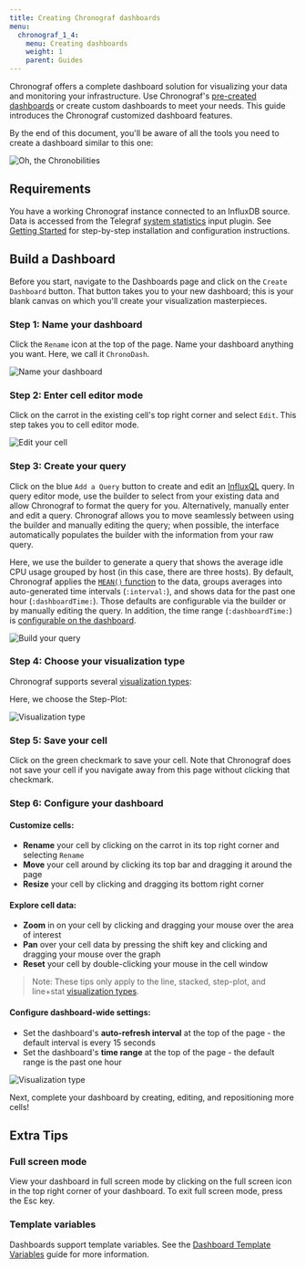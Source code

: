 ```yaml
---
title: Creating Chronograf dashboards
menu:
  chronograf_1_4:
    menu: Creating dashboards
    weight: 1
    parent: Guides
---
```


Chronograf offers a complete dashboard solution for visualizing your data and monitoring your infrastructure.
Use Chronograf's [pre-created dashboards](/chronograf/v1.4/troubleshooting/frequently-asked-questions/#what-applications-are-supported-in-chronograf) or create custom dashboards to meet your needs.
This guide introduces the Chronograf customized dashboard features.

By the end of this document, you'll be aware of all the tools you need to create a dashboard similar to this one:

![Oh, the Chronobilities](/img/chronograf/v1.4/g-dashboard-possibilities.png)

## Requirements

You have a working Chronograf instance connected to an InfluxDB source.
Data is accessed from the Telegraf [system statistics](https://github.com/influxdata/telegraf/tree/master/plugins/inputs/system) input plugin.
See [Getting Started](/chronograf/v1.4/introduction/getting-started/) for step-by-step installation and configuration instructions.

## Build a Dashboard

Before you start, navigate to the Dashboards page and click on the `Create Dashboard` button.
That button takes you to your new dashboard; this is your blank canvas on which you'll create your visualization masterpieces.

### Step 1: Name your dashboard

Click the `Rename` icon at the top of the page.
Name your dashboard anything you want.
Here, we call it `ChronoDash`.

![Name your dashboard](/img/chronograf/v1.4/g-dashboard-rename.png)

### Step 2: Enter cell editor mode

Click on the carrot in the existing cell's top right corner and select `Edit`.
This step takes you to cell editor mode.

![Edit your cell](/img/chronograf/v1.4/g-dashboard-edit.png)

### Step 3: Create your query

Click on the blue `Add a Query` button to create and edit an [InfluxQL](/influxdb/latest/query_language/) query.
In query editor mode, use the builder to select from your existing data and allow Chronograf to format the query for you.
Alternatively, manually enter and edit a query.
Chronograf allows you to move seamlessly between using the builder and manually editing the query; when possible, the interface automatically populates the builder with the information from your raw query.

Here, we use the builder to generate a query that shows the average idle CPU usage grouped by host (in this case, there are three hosts).
By default, Chronograf applies the [`MEAN()` function](/influxdb/v1.2/query_language/functions/#mean) to the data, groups averages into auto-generated time intervals (`:interval:`), and shows data for the past one hour (`:dashboardTime:`).
Those defaults are configurable via the builder or by manually editing the query.
In addition, the time range (`:dashboardTime:`) is [configurable on the dashboard](#step-6-configure-your-dashboard).

![Build your query](/img/chronograf/v1.4/g-dashboard-builder.png)

### Step 4: Choose your visualization type

Chronograf supports several [visualization types](/chronograf/v1.4/troubleshooting/frequently-asked-questions/#what-visualization-types-does-chronograf-support):

Here, we choose the Step-Plot:

![Visualization type](/img/chronograf/v1.4/g-dashboard-type.png)

### Step 5: Save your cell
Click on the green checkmark to save your cell.
Note that Chronograf does not save your cell if you navigate away from this page without clicking that checkmark.

### Step 6: Configure your dashboard

#### Customize cells:
* **Rename** your cell by clicking on the carrot in its top right corner and selecting `Rename`
* **Move** your cell around by clicking its top bar and dragging it around the page
* **Resize** your cell by clicking and dragging its bottom right corner

#### Explore cell data:
* **Zoom** in on your cell by clicking and dragging your mouse over the area of interest
* **Pan** over your cell data by pressing the shift key and clicking and dragging your mouse over the graph
* **Reset** your cell by double-clicking your mouse in the cell window

> Note:
These tips only apply to the line, stacked, step-plot, and line+stat [visualization types](/chronograf/v1.4/troubleshooting/frequently-asked-questions/#what-visualization-types-does-chronograf-support).

#### Configure dashboard-wide settings:
* Set the dashboard's **auto-refresh interval** at the top of the page - the default interval is every 15 seconds
* Set the dashboard's **time range** at the top of the page - the default range is the past one hour

![Visualization type](/img/chronograf/v1.4/g-dashboard-resize.gif)

Next, complete your dashboard by creating, editing, and repositioning more cells!

## Extra Tips

### Full screen mode
View your dashboard in full screen mode by clicking on the full screen icon in the top right corner of your dashboard.
To exit full screen mode, press the Esc key.

### Template variables
Dashboards support template variables.
See the [Dashboard Template Variables](/chronograf/v1.4/guides/dashboard-template-variables/) guide for more information.
